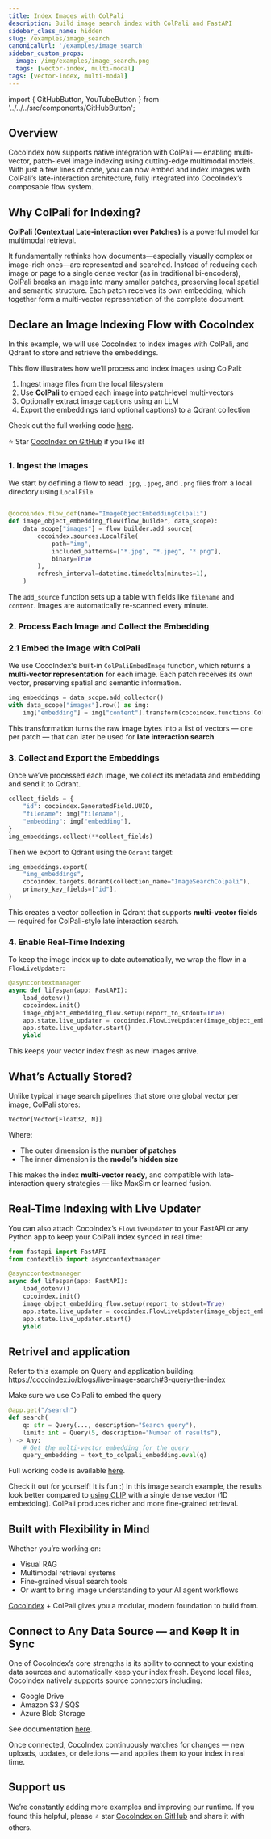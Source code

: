 ```yaml
---
title: Index Images with ColPali
description: Build image search index with ColPali and FastAPI
sidebar_class_name: hidden
slug: /examples/image_search
canonicalUrl: '/examples/image_search'
sidebar_custom_props:
  image: /img/examples/image_search.png
  tags: [vector-index, multi-modal]
tags: [vector-index, multi-modal]
---
```


import { GitHubButton, YouTubeButton } from '../../../src/components/GitHubButton';

<GitHubButton url="https://github.com/cocoindex-io/cocoindex/tree/main/examples/image_search"/>

## Overview

CocoIndex now supports native integration with ColPali — enabling multi-vector, patch-level image indexing using cutting-edge multimodal models. With just a few lines of code, you can now embed and index images with ColPali’s late-interaction architecture, fully integrated into CocoIndex’s composable flow system.


## Why ColPali for Indexing?

**ColPali (Contextual Late-interaction over Patches)** is a powerful model for multimodal retrieval.

It fundamentally rethinks how documents—especially visually complex or image-rich ones—are represented and searched. Instead of reducing each image or page to a single dense vector (as in traditional bi-encoders), ColPali breaks an image into many smaller patches, preserving local spatial and semantic structure. Each patch receives its own embedding, which together form a multi-vector representation of the complete document.


## Declare an Image Indexing Flow with CocoIndex


In this example, we will use CocoIndex to index images with ColPali, and Qdrant to store and retrieve the embeddings.


This flow illustrates how we’ll process and index images using ColPali:

1. Ingest image files from the local filesystem
2. Use **ColPali** to embed each image into patch-level multi-vectors
3. Optionally extract image captions using an LLM
4. Export the embeddings (and optional captions) to a Qdrant collection

Check out the full working code [here](https://github.com/cocoindex-io/cocoindex/blob/main/examples/image_search/colpali_main.py).

:star: Star [CocoIndex on GitHub](https://github.com/cocoindex-io/cocoindex) if you like it!


### 1. Ingest the Images

We start by defining a flow to read `.jpg`, `.jpeg`, and `.png` files from a local directory using `LocalFile`.

```python

@cocoindex.flow_def(name="ImageObjectEmbeddingColpali")
def image_object_embedding_flow(flow_builder, data_scope):
    data_scope["images"] = flow_builder.add_source(
        cocoindex.sources.LocalFile(
            path="img",
            included_patterns=["*.jpg", "*.jpeg", "*.png"],
            binary=True
        ),
        refresh_interval=datetime.timedelta(minutes=1),
    )

```

The `add_source` function sets up a table with fields like `filename` and `content`. Images are automatically re-scanned every minute.


### 2. Process Each Image and Collect the Embedding

### 2.1 Embed the Image with ColPali

We use CocoIndex's built-in `ColPaliEmbedImage` function, which returns a **multi-vector representation** for each image. Each patch receives its own vector, preserving spatial and semantic information.

```python
img_embeddings = data_scope.add_collector()
with data_scope["images"].row() as img:
    img["embedding"] = img["content"].transform(cocoindex.functions.ColPaliEmbedImage(model="vidore/colpali-v1.2"))
```

This transformation turns the raw image bytes into a list of vectors — one per patch — that can later be used for **late interaction search**.


### 3. Collect and Export the Embeddings

Once we’ve processed each image, we collect its metadata and embedding and send it to Qdrant.

```python
collect_fields = {
    "id": cocoindex.GeneratedField.UUID,
    "filename": img["filename"],
    "embedding": img["embedding"],
}
img_embeddings.collect(**collect_fields)
```

Then we export to Qdrant using the `Qdrant` target:

```python
img_embeddings.export(
    "img_embeddings",
    cocoindex.targets.Qdrant(collection_name="ImageSearchColpali"),
    primary_key_fields=["id"],
)
```

This creates a vector collection in Qdrant that supports **multi-vector fields** — required for ColPali-style late interaction search.


### 4. Enable Real-Time Indexing

To keep the image index up to date automatically, we wrap the flow in a `FlowLiveUpdater`:

```python
@asynccontextmanager
async def lifespan(app: FastAPI):
    load_dotenv()
    cocoindex.init()
    image_object_embedding_flow.setup(report_to_stdout=True)
    app.state.live_updater = cocoindex.FlowLiveUpdater(image_object_embedding_flow)
    app.state.live_updater.start()
    yield
```

This keeps your vector index fresh as new images arrive.


## What’s Actually Stored?

Unlike typical image search pipelines that store one global vector per image, ColPali stores:

```python
Vector[Vector[Float32, N]]
```

Where:

- The outer dimension is the **number of patches**
- The inner dimension is the **model’s hidden size**

This makes the index **multi-vector ready**, and compatible with late-interaction query strategies — like MaxSim or learned fusion.


## Real-Time Indexing with Live Updater

You can also attach CocoIndex’s `FlowLiveUpdater` to your FastAPI or any Python app to keep your ColPali index synced in real time:

```python
from fastapi import FastAPI
from contextlib import asynccontextmanager

@asynccontextmanager
async def lifespan(app: FastAPI):
    load_dotenv()
    cocoindex.init()
    image_object_embedding_flow.setup(report_to_stdout=True)
    app.state.live_updater = cocoindex.FlowLiveUpdater(image_object_embedding_flow)
    app.state.live_updater.start()
    yield

```

## Retrivel and application

Refer to this example on Query and application building:
https://cocoindex.io/blogs/live-image-search#3-query-the-index

Make sure we use ColPali to embed the query

```python
@app.get("/search")
def search(
    q: str = Query(..., description="Search query"),
    limit: int = Query(5, description="Number of results"),
) -> Any:
    # Get the multi-vector embedding for the query
    query_embedding = text_to_colpali_embedding.eval(q)

```

Full working code is available [here](https://github.com/cocoindex-io/cocoindex/blob/main/examples/image_search/colpali_main.py).

Check it out for yourself! It is fun :) In this image search example, the results look better compared to [using CLIP](http://localhost:3000/blogs/live-image-search) with a single dense vector (1D embedding).
ColPali produces richer and more fine-grained retrieval.


## Built with Flexibility in Mind

Whether you’re working on:

- Visual RAG
- Multimodal retrieval systems
- Fine-grained visual search tools
- Or want to bring image understanding to your AI agent workflows

[CocoIndex](https://github.com/cocoindex-io/cocoindex) + ColPali gives you a modular, modern foundation to build from.

## Connect to Any Data Source — and Keep It in Sync

One of CocoIndex’s core strengths is its ability to connect to your existing data sources and automatically keep your index fresh.
Beyond local files, CocoIndex natively supports source connectors including:

- Google Drive
- Amazon S3 / SQS
- Azure Blob Storage

See documentation [here](https://cocoindex.io/docs/ops/sources).

Once connected, CocoIndex continuously watches for changes — new uploads, updates, or deletions — and applies them to your index in real time.

## Support us

We’re constantly adding more examples and improving our runtime.
If you found this helpful, please ⭐ star [CocoIndex on GitHub](https://github.com/cocoindex-io/cocoindex) and share it with others.
